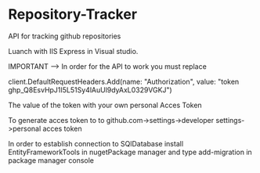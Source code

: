 # Repository-Tracker
API for tracking github repositories

Luanch with IIS Express in Visual studio.

IMPORTANT --> In order for the API to work you must replace 

client.DefaultRequestHeaders.Add(name: "Authorization", value: "token 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")

The value of the token with your own personal Acces Token

To generate acces token to to github.com->settings->developer settings->personal acces token

In order to establish connection to SQlDatabase install EntityFrameworkTools in nugetPackage manager and type add-migration in package manager console
